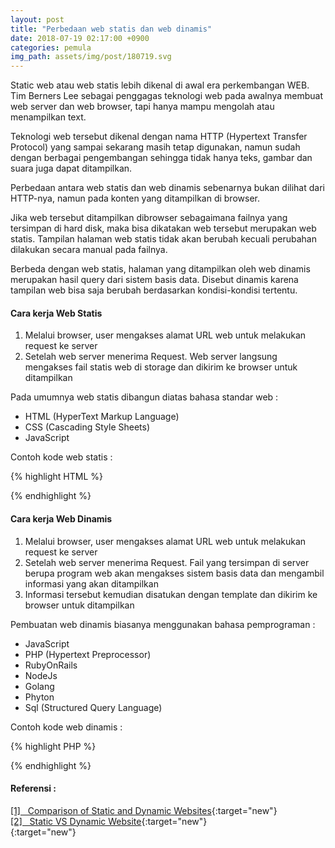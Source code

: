```yaml
---
layout: post
title: "Perbedaan web statis dan web dinamis"
date: 2018-07-19 02:17:00 +0900
categories: pemula
img_path: assets/img/post/180719.svg
---
```


Static web atau web statis lebih dikenal di awal era perkembangan WEB. Tim Berners Lee sebagai penggagas teknologi web pada awalnya membuat web server dan web browser, tapi hanya mampu mengolah atau menampilkan text. 

Teknologi web tersebut dikenal dengan nama HTTP (Hypertext Transfer Protocol) yang sampai sekarang masih tetap digunakan,  namun sudah dengan berbagai pengembangan sehingga tidak hanya teks, gambar dan suara juga dapat ditampilkan.

Perbedaan antara web statis dan web dinamis sebenarnya bukan dilihat dari HTTP-nya, namun pada konten yang ditampilkan di browser.

Jika web tersebut ditampilkan dibrowser sebagaimana failnya yang tersimpan di hard disk, maka bisa dikatakan web tersebut merupakan web statis. Tampilan halaman web statis tidak akan berubah kecuali perubahan dilakukan secara manual pada failnya. 

Berbeda dengan web statis, halaman yang ditampilkan oleh web dinamis merupakan hasil query dari sistem basis data. Disebut dinamis karena tampilan web bisa saja berubah berdasarkan kondisi-kondisi tertentu.

#### Cara kerja Web Statis
1. Melalui browser, user mengakses alamat URL web untuk melakukan request ke server
2. Setelah web server menerima Request. Web server langsung mengakses fail statis web di storage dan dikirim ke browser untuk ditampilkan

Pada umumnya web statis dibangun diatas bahasa standar web : 

- HTML (HyperText Markup Language)
- CSS (Cascading Style Sheets)
- JavaScript 

Contoh kode web statis :


{% highlight HTML %}<head>
    <title>
        "Nama Website"
    </title>
</head>
{% endhighlight %} 


#### Cara kerja Web Dinamis
1. Melalui browser, user mengakses alamat URL web untuk melakukan request ke server 
2. Setelah web server menerima Request. Fail yang tersimpan di server berupa program web akan mengakses sistem basis data dan mengambil informasi yang akan ditampilkan
3. Informasi tersebut kemudian disatukan dengan template dan dikirim ke browser untuk ditampilkan 

Pembuatan web dinamis biasanya menggunakan bahasa pemprograman : 

- JavaScript 
- PHP (Hypertext Preprocessor)
- RubyOnRails
- NodeJs
- Golang 
- Phyton
- Sql (Structured Query Language)

Contoh kode web dinamis : 


{% highlight PHP %}<head>
    <title>
        <?php get_nama_web() ?>
    </title>
</head>
{% endhighlight %}

#### Referensi : 
[[1]  &nbsp; Comparison of Static and Dynamic Websites](https://www.webnots.com/comparison-of-static-and-dynamic-website/){:target="new"}<br>
[[2]  &nbsp; Static VS Dynamic Website](https://www.javatpoint.com/website-static-vs-dynamic){:target="new"}<br>
[](){:target="new"}